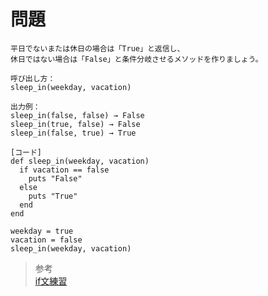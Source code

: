 # 問題  
```
平日でないまたは休日の場合は「True」と返信し、
休日ではない場合は「False」と条件分岐させるメソッドを作りましょう。

呼び出し方：
sleep_in(weekday, vacation)

出力例：
sleep_in(false, false) → False
sleep_in(true, false) → False
sleep_in(false, true) → True
```
```
[コード]
def sleep_in(weekday, vacation)
  if vacation == false
    puts "False"
  else 
    puts "True"
  end
end

weekday = true
vacation = false
sleep_in(weekday, vacation)
```

> 参考  
[if文練習](https://qiita.com/eve1224/items/d4dd3ba441aba17bbdc2)  
